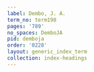 ```yaml
---
label: Dembo, J. A.
term_no: term198
pages: '789'
no_spaces: DemboJA
pid: demboja
order: '0228'
layout: generic_index_term
collection: index-headings
---
```

